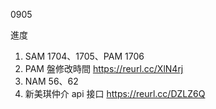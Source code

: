 0905

進度

1. SAM 1704、1705、PAM 1706
2. PAM 盤修改時間 https://reurl.cc/XlN4rj
3. NAM 56、62
4. 新美琪仲介 api 接口 https://reurl.cc/DZLZ6Q
